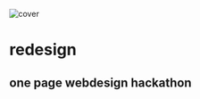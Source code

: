 ![cover](https://user-images.githubusercontent.com/28821226/72814579-4725c600-3c8b-11ea-83eb-6974726d9bd8.jpg)


# redesign
##  one page webdesign hackathon
